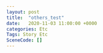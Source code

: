 ```yaml
---
layout: post
title:  "others_test"
date:   2020-11-03 11:00:00 +0000
categories: Etc
Tags: Story Etc
SceneCode: []
---
```

